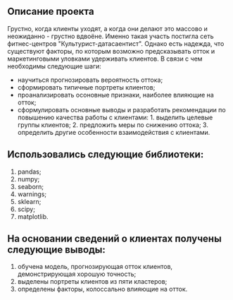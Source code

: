 ## Описание проекта
Грустно, когда клиенты уходят, а когда они делают это массово и неожиданно - грустно вдвоёне. 
Именно такая участь постигла сеть фитнес-центров "Культурист-датасаентист". Однако есть надежда, что существуют факторы, по которым
возможно предсказывать отток и маркетинговыми уловками удерживать клиентов. В связи с чем необходимы следующие шаги:
* научиться прогнозировать вероятность оттока;
* сформировать типичные портреты клиентов;
* проанализировать осоновные признаки, наиболее влияющие на отток;
* сформулировать основные выводы и разработать рекомендации по повышению качества работы с клиентами:
        1. выделить целевые группы клиентов;
        2. предложить меры по снижению оттока;
        3. определить другие особенности взаимодействия с клиентами.
 
## Использовались следующие библиотеки:
 1. pandas;
 2. numpy;
 3. seaborn;
 4. warnings;
 5. sklearn;
 6. scipy;
 7. matplotlib.
 
 ## На основании сведений о клиентах получены следующие выводы:
 1. обучена модель, прогнозирующая отток клиентов, демонстрирующая хорошую точность;
 2. выделены портреты клиентов из пяти кластеров;
 3. определены факторы, колоссально влияющие на отток. 
 